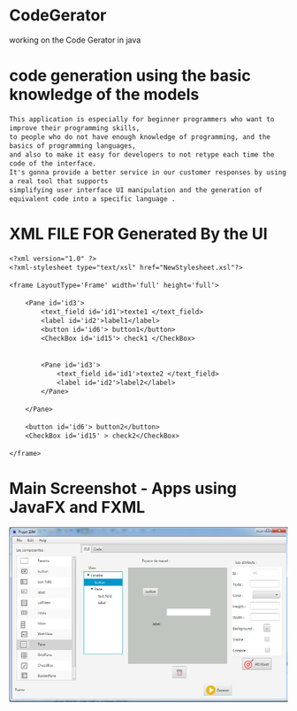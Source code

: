 # CodeGerator
working on the Code Gerator in java

# code generation using the basic knowledge of the models
```
This application is especially for beginner programmers who want to improve their programming skills, 
to people who do not have enough knowledge of programming, and the basics of programming languages,
and also to make it easy for developers to not retype each time the code of the interface.
It's gonna provide a better service in our customer responses by using a real tool that supports 
simplifying user interface UI manipulation and the generation of equivalent code into a specific language .
```

# XML FILE FOR Generated By the UI
```
<?xml version="1.0" ?>
<?xml-stylesheet type="text/xsl" href="NewStylesheet.xsl"?>

<frame LayoutType='Frame' width='full' height='full'>
	
	<Pane id='id3'>
		<text_field id='id1'>texte1 </text_field>	
		<label id='id2'>label1</label>
		<button id='id6'> button1</button>
		<CheckBox id='id15'> check1 </CheckBox>
		
		
		<Pane id='id3'>
			<text_field id='id1'>texte2 </text_field>	
			<label id='id2'>label2</label>
		</Pane>
	
	</Pane>
	
	<button id='id6'> button2</button>
	<CheckBox id='id15' > check2</CheckBox>
	
</frame>
```

# Main Screenshot - Apps using JavaFX and FXML

![](screenshot.PNG)
